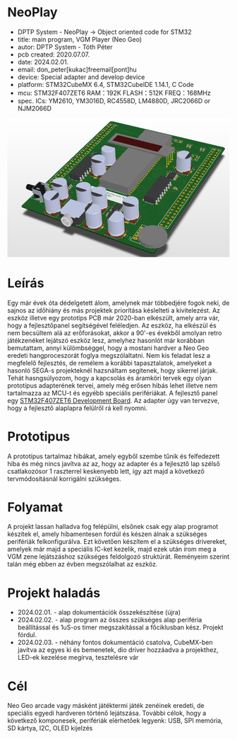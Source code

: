 # NeoPlay
* DPTP System - NeoPlay -> Object oriented code for STM32
* title:		main program, VGM Player (Neo Geo)
* autor:		DPTP System - Tóth Péter
* pcb created:	2020.07.07.
* date:			2024.02.01.
* email:		don_peter[kukac]freemail[pont]hu
* device:		Special adapter and develop device
* platform:		STM32CubeMX 6.4, STM32CubeIDE 1.14.1, C Code
* mcu:			STM32F407ZET6 RAM：192K FLASH：512K FREQ：168MHz
* spec. ICs:	YM2610, YM3016D, RC4558D, LM4880D, JRC2066D or NJM2066D

![DPTP System](https://github.com/DPTPSystem/NeoPlay/blob/main/images/ngvgmplayer.PNG "DPTP System")

# Leírás
Egy már évek óta dédelgetett álom, amelynek már többedjére fogok neki, de sajnos az időhiány és más projektek priorítása késlelteti a kivitelezést. Az eszköz illetve egy prototíps
PCB már 2020-ban elkészült, amely arra vár, hogy a fejlesztőpanel segítségével feléledjen. Az eszköz, ha elkészül és nem becsültem alá az erőforásokat, akkor a 90'-es évekből 
amolyan retro játékzenéket lejátszó eszköz lesz, amelyhez hasonlót már korábban bemutattam, annyi külömbséggel, hogy a mostani hardver a Neo Geo eredeti hangproceszorát foglya megszólaltatni.
Nem kis feladat lesz a megfelelő fejlesztés, de remélem a korábbi tapasztalatok, amelyeket a hasonló SEGA-s projekteknél hazsnáltam segítenek, hogy sikerrel járjak.
Tehát hasngsúlyozom, hogy a kapcsolás és áramköri tervek egy olyan prototípus adapterének tervei, amely még erősen hibás lehet illetve nem tartalmazza az MCU-t és egyébb speciális 
perifériákat. A fejlesztő panel egy [STM32F407ZET6 Development Board](https://github.com/DPTPSystem/NeoPlay/blob/main/images/stm32f407zet6_development_board.JPG).  Az adapter úgy van 
tervezve, hogy a fejlesztő alaplapra felülről rá kell nyomni. 

# Prototipus
A prototípus tartalmaz hibákat, amely egyből szembe tűnik és felfedezett hiba és még nincs javítva az az, hogy az adapter és a fejlesztő lap szélső csatlakozósor 1 raszterrel keskenyebb 
lett, így azt majd a következő tervmódosításnál korrigálni szükséges.

# Folyamat
A projekt lassan halladva fog felépülni, elsőnek csak egy alap programot készítek el, amely hibamentesen fordúl és készen álnak a szükséges perifériák felkonfigurálva.
Ezt követően készítem el a szükséges drivereket, amelyek már majd a speciális IC-ket kezelik, majd ezek után írom meg a VGM zene lejátszáshoz szükséges feldolgozó struktúrát.
Reményeim szerint talán még ebben az évben megszólalhat az eszköz.

# Projekt haladás
* 2024.02.01. - alap dokumentációk összekészítése (újra)
* 2024.02.02. - alap program az összes szükséges alap periféria beállítással és 1uS-os timer megszakítással a főciklusban kész. Projekt fórdul.
* 2024.02.03. - néhány fontos dokumentáció csatolva, CubeMX-ben javítva az egyes ki és bemenetek, dio driver hozzáadva a projekthez, LED-ek kezelése megírva, tesztelésre vár

# Cél
Neo Geo arcade vagy másként játéktermi játék zenéinek eredeti, de speciális egyedi hardveren történő lejátszása.
További célok, hogy a következő komponesek, perifériák elérhetőek legyenk: USB, SPI memória, SD kártya, I2C, OLED kijelzés
